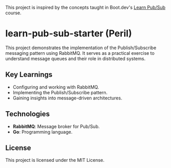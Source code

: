 This project is inspired by the concepts taught in Boot.dev's [Learn Pub/Sub](https://learn.boot.dev/learn-pub-sub) course.

# learn-pub-sub-starter (Peril)
This project demonstrates the implementation of the Publish/Subscribe messaging pattern using RabbitMQ. It serves as a practical exercise to understand message queues and their role in distributed systems.

## Key Learnings

- Configuring and working with RabbitMQ.
- Implementing the Publish/Subscribe pattern.
- Gaining insights into message-driven architectures.

## Technologies

- **RabbitMQ**: Message broker for Pub/Sub.
- **Go**: Programming language.

## License

This project is licensed under the MIT License.
